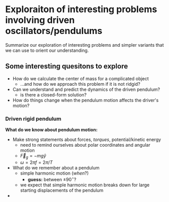 # Exploraiton of interesting problems involving driven oscillators/pendulums
Summarize our exploration of interesting problems and simpler variants that we can use to orient our understanding. 

## Some interesting quesitons to explore
- How do we calculate the center of mass for a complicated object
  - ...and how do we approach this problem if it is not ridgid?
- Can we understand and predict the dynamics of the driven pendulum?
  - is there a closed-form solution?
- How do things change when the pendulum motion affects the driver's motion?

### Driven rigid pendulum
**What do we know about pendulum motion:**
- Make strong statements about forces, _torques_, potential/kinetic energy
  - need to remind ourselves about polar coordinates and angular motion
  - $\vec{F}_g = -mg\hat{y}$
  - $\omega = 2\pi f = 2\pi/T$
- What do we remember about a pendulum
  - simple harmonic motion (_when_?)
    - **guess:** between $\pm 90^{\circ}$?
  - we expect that simple harmonic motion breaks down for large starting displacements of the pendulum
- 

